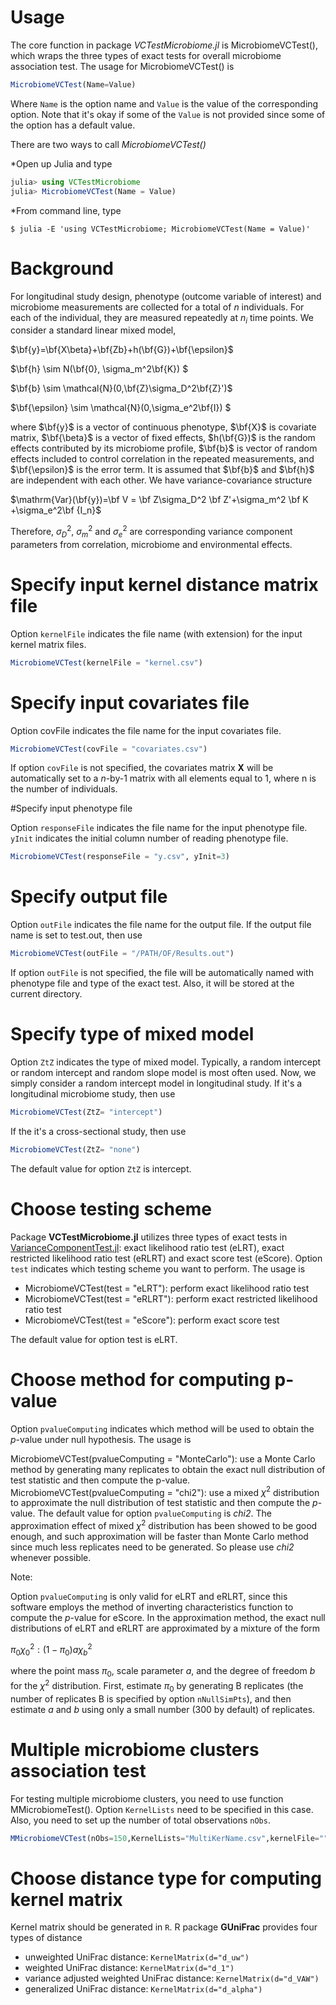 <style TYPE="text/css">
code.has-jax {font: inherit; font-size: 100%; background: inherit; border: inherit;}
</style>
<script type="text/x-mathjax-config">
MathJax.Hub.Config({
    tex2jax: {
        inlineMath: [['$','$'], ['\\(','\\)']],
        skipTags: ['script', 'noscript', 'style', 'textarea', 'pre'] // removed 'code' entry
    }
});
MathJax.Hub.Queue(function() {
    var all = MathJax.Hub.getAllJax(), i;
    for(i = 0; i < all.length; i += 1) {
        all[i].SourceElement().parentNode.className += ' has-jax';
    }
});
</script>
<script type="text/javascript" src="http://cdn.mathjax.org/mathjax/latest/MathJax.js?config=TeX-AMS-MML_HTMLorMML"></script>

# Usage
The core function in package _VCTestMicrobiome.jl_ is MicrobiomeVCTest(), which wraps the three types of exact tests for overall microbiome association test. The usage for MicrobiomeVCTest() is
```julia
MicrobiomeVCTest(Name=Value)
```
Where `Name` is the option name and `Value` is the value of the corresponding option. Note that it's okay if some of the `Value` is not provided since some of the option has a default value.

There are two ways to call _MicrobiomeVCTest()_

*Open up Julia and type
```julia
julia> using VCTestMicrobiome
julia> MicrobiomeVCTest(Name = Value)
```
*From command line, type
```command
$ julia -E 'using VCTestMicrobiome; MicrobiomeVCTest(Name = Value)'
```
# Background
For longitudinal study design, phenotype (outcome variable of interest) and microbiome measurements are collected for a total of $n$ individuals. For each of the individual, they are measured repeatedly at $n_i$ time points. We consider a standard linear mixed model, 

$\bf{y}=\bf{X\beta}+\bf{Zb}+h(\bf{G})+\bf{\epsilon}$

$\bf{h} \sim N(\bf{0}, \sigma_m^2\bf{K}) $

$\bf{b} \sim  \mathcal{N}(0,\bf{Z}\sigma_D^2\bf{Z}')$

$\bf{\epsilon} \sim \mathcal{N}(0,\sigma_e^2\bf{I}) $

where $\bf{y}$ is a vector of continuous phenotype, $\bf{X}$ is covariate matrix, $\bf{\beta}$ is a vector of fixed effects, $h(\bf{G})$ is the random effects contributed by its microbiome profile, $\bf{b}$ is vector of random effects included to control correlation in the repeated measurements, and $\bf{\epsilon}$ is the error term.  It is assumed that $\bf{b}$ and $\bf{h}$ are independent with each other. We have variance-covariance structure 

$\mathrm{Var}(\bf{y})=\bf V = \bf  Z\sigma_D^2 \bf Z'+\sigma_m^2 \bf K +\sigma_e^2\bf {I_n}$

Therefore, $\sigma_D^2$, $\sigma_m^2$ and $\sigma_e^2$ are corresponding variance component parameters from correlation, microbiome and environmental effects.

# Specify input kernel distance matrix file

Option `kernelFile` indicates the file name (with extension) for the input kernel matrix files. 
```julia
MicrobiomeVCTest(kernelFile = "kernel.csv")
```

# Specify input covariates file

Option covFile indicates the file name for the input covariates file. 
```julia
MicrobiomeVCTest(covFile = "covariates.csv")
```
If option `covFile` is not specified, the covariates matrix **X** will be automatically set to a _n_-by-1 matrix with all elements equal to 1, where n is the number of individuals.

#Specify input phenotype file

Option `responseFile` indicates the file name for the input phenotype file. `yInit` indicates the initial column number of reading phenotype file. 
```julia
MicrobiomeVCTest(responseFile = "y.csv", yInit=3)
```


# Specify output file

Option `outFile` indicates the file name for the output file. If the output file name is set to test.out, then use
```julia
MicrobiomeVCTest(outFile = "/PATH/OF/Results.out")
```
If option `outFile` is not specified, the file will be automatically named with phenotype file and type of the exact test. Also, it will be stored at the current directory. 

# Specify type of mixed model 

Option `ZtZ` indicates the type of mixed model. Typically, a random intercept or random intercept and random slope model is most often
used. Now, we simply consider a random intercept model in longitudinal study. If it's a longitudinal microbiome study, then use
```julia
MicrobiomeVCTest(ZtZ= "intercept")
```
If the it's a cross-sectional study, then use
```julia
MicrobiomeVCTest(ZtZ= "none")
```
The default value for option `ZtZ` is intercept.	

# Choose testing scheme

Package **VCTestMicrobiome.jl** utilizes three types of exact tests in  [VarianceComponentTest.jl](https://github.com/Tao-Hu/VarianceComponentTest.jl/blob/master/README.md): exact likelihood ratio test (eLRT), exact restricted likelihood ratio test (eRLRT) and exact score test (eScore). Option `test` indicates which testing scheme you want to perform. The usage is

* MicrobiomeVCTest(test = "eLRT"): perform exact likelihood ratio test
* MicrobiomeVCTest(test = "eRLRT"): perform exact restricted likelihood ratio test
* MicrobiomeVCTest(test = "eScore"): perform exact score test

The default value for option test is eLRT.

# Choose method for computing p-value

Option `pvalueComputing` indicates which method will be used to obtain the _p_-value under null hypothesis. The usage is

MicrobiomeVCTest(pvalueComputing = "MonteCarlo"): use a Monte Carlo method by generating many replicates to obtain the exact null distribution of test statistic and then compute the p-value.
MicrobiomeVCTest(pvalueComputing = "chi2"): use a mixed $\chi^2$ distribution to approximate the null distribution of test statistic and then compute the _p_-value.
The default value for option `pvalueComputing` is _chi2_. The approximation effect of mixed $\chi^2$  distribution has been showed to be good enough, and such approximation will be faster than Monte Carlo method since much less replicates need to be generated. So please use _chi2_ whenever possible.

Note:

Option `pvalueComputing` is only valid for eLRT and eRLRT, since this software employs the method of inverting characteristics function to compute the _p_-value for eScore.
In the approximation method, the exact null distributions of eLRT and eRLRT are approximated by a mixture of the form

$\pi_0\chi_0^2:(1-\pi_0)a\chi_b^2$

where the point mass $\pi_0$, scale parameter $a$, and the degree of freedom $b$ for the $\chi^2$  distribution. First, estimate $\pi_0$ by generating B replicates (the number of replicates B is specified by option `nNullSimPts`), and then estimate $a$ and $b$ using only a small number (300 by default) of replicates.

# Multiple microbiome clusters association test
For testing multiple microbiome clusters, you need to use function MMicrobiomeTest(). Option `KernelLists` need to be specified in this case. Also, you need to set up the number of total observations `nObs`.
```julia
MMicrobiomeVCTest(nObs=150,KernelLists="MultiKerName.csv",kernelFile="",covFile="covariates.csv",responseFile="y.csv",yInit=3,test="eRLRT",ZtZ="intercept")
```

# Choose distance type for computing kernel matrix 

Kernel matrix should be generated in `R`. R package **GUniFrac** provides four types of distance 

* unweighted UniFrac distance: `KernelMatrix(d="d_uw")`
* weighted UniFrac distance: `KernelMatrix(d="d_1")`
* variance adjusted weighted UniFrac distance: `KernelMatrix(d="d_VAW")`
* generalized UniFrac distance: `KernelMatrix(d="d_alpha")`













